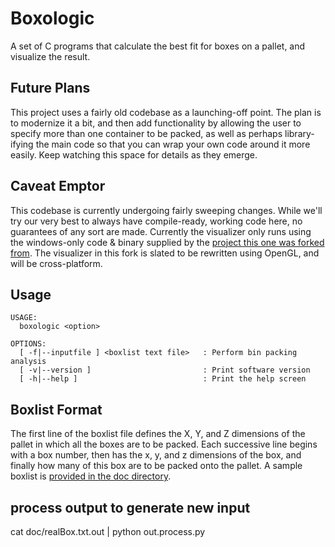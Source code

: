 Boxologic
=========

A set of C programs that calculate the best fit for boxes on a pallet, and visualize the result.

Future Plans
------------
This project uses a fairly old codebase as a launching-off point.  The plan is to modernize it a bit, and then add functionality by allowing the user to specify more than one container to be packed, as well as perhaps library-ifying the main code so that you can wrap your own code around it more easily.  Keep watching this space for details as they emerge.

Caveat Emptor
-------------
This codebase is currently undergoing fairly sweeping changes. While we'll try our very best to always have compile-ready, working code here, no guarantees of any sort are made. Currently the visualizer only runs using the windows-only code & binary supplied by the [project this one was forked from](https://github.com/wknechtel/3d-bin-pack). The visualizer in this fork is slated to be rewritten using OpenGL, and will be cross-platform.

Usage
-----
    USAGE:
      boxologic <option>

    OPTIONS:
      [ -f|--inputfile ] <boxlist text file>   : Perform bin packing analysis
      [ -v|--version ]                         : Print software version
      [ -h|--help ]                            : Print the help screen

Boxlist Format
--------------
The first line of the boxlist file defines the X, Y, and Z dimensions of the pallet in which all the boxes are to be packed. Each successive line begins with a box number, then has the x, y, and z dimensions of the box, and finally how many of this box are to be packed onto the pallet.  A sample boxlist is [provided in the doc directory](https://github.com/exad/boxologic/tree/master/doc).


## process output to generate new input
cat doc/realBox.txt.out | python out.process.py
